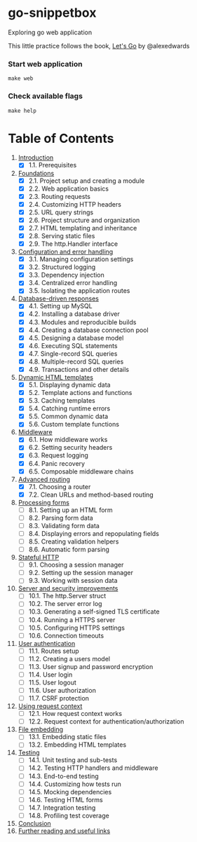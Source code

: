 # go-snippetbox
  Exploring go web application

  This little practice follows the book, [Let's Go](https://lets-go.alexedwards.net/) by @alexedwards


### Start web application
`make web`

### Check available flags
`make help`

# Table of Contents
1. [Introduction](#introduction)
    - [x] 1.1. Prerequisites
2. [Foundations](#foundations)
    - [x] 2.1. Project setup and creating a module
    - [x] 2.2. Web application basics
    - [x] 2.3. Routing requests
    - [x] 2.4. Customizing HTTP headers
    - [x] 2.5. URL query strings
    - [x] 2.6. Project structure and organization
    - [x] 2.7. HTML templating and inheritance
    - [x] 2.8. Serving static files
    - [x] 2.9. The http.Handler interface
3. [Configuration and error handling](#configuration-and-error-handling)
    - [x] 3.1. Managing configuration settings
    - [x] 3.2. Structured logging
    - [x] 3.3. Dependency injection
    - [x] 3.4. Centralized error handling
    - [x] 3.5. Isolating the application routes
4. [Database-driven responses](#database-driven-responses)
    - [x] 4.1. Setting up MySQL
    - [x] 4.2. Installing a database driver
    - [x] 4.3. Modules and reproducible builds
    - [x] 4.4. Creating a database connection pool
    - [x] 4.5. Designing a database model
    - [x] 4.6. Executing SQL statements
    - [x] 4.7. Single-record SQL queries
    - [x] 4.8. Multiple-record SQL queries
    - [x] 4.9. Transactions and other details
5. [Dynamic HTML templates](#dynamic-html-templates)
    - [x] 5.1. Displaying dynamic data
    - [x] 5.2. Template actions and functions
    - [x] 5.3. Caching templates
    - [x] 5.4. Catching runtime errors
    - [x] 5.5. Common dynamic data
    - [x] 5.6. Custom template functions
6. [Middleware](#middleware)
    - [x] 6.1. How middleware works
    - [x] 6.2. Setting security headers
    - [x] 6.3. Request logging
    - [x] 6.4. Panic recovery
    - [x] 6.5. Composable middleware chains
7. [Advanced routing](#advanced-routing)
    - [x] 7.1. Choosing a router
    - [x] 7.2. Clean URLs and method-based routing
8. [Processing forms](#processing-forms)
    - [ ] 8.1. Setting up an HTML form
    - [ ] 8.2. Parsing form data
    - [ ] 8.3. Validating form data
    - [ ] 8.4. Displaying errors and repopulating fields
    - [ ] 8.5. Creating validation helpers
    - [ ] 8.6. Automatic form parsing
9. [Stateful HTTP](#stateful-http)
    - [ ] 9.1. Choosing a session manager
    - [ ] 9.2. Setting up the session manager
    - [ ] 9.3. Working with session data
10. [Server and security improvements](#server-and-security-improvements)
    - [ ] 10.1. The http.Server struct
    - [ ] 10.2. The server error log
    - [ ] 10.3. Generating a self-signed TLS certificate
    - [ ] 10.4. Running a HTTPS server
    - [ ] 10.5. Configuring HTTPS settings
    - [ ] 10.6. Connection timeouts
11. [User authentication](#user-authentication)
    - [ ] 11.1. Routes setup
    - [ ] 11.2. Creating a users model
    - [ ] 11.3. User signup and password encryption
    - [ ] 11.4. User login
    - [ ] 11.5. User logout
    - [ ] 11.6. User authorization
    - [ ] 11.7. CSRF protection
12. [Using request context](#using-request-context)
    - [ ] 12.1. How request context works
    - [ ] 12.2. Request context for authentication/authorization
13. [File embedding](#file-embedding)
    - [ ] 13.1. Embedding static files
    - [ ] 13.2. Embedding HTML templates
14. [Testing](#testing)
    - [ ] 14.1. Unit testing and sub-tests
    - [ ] 14.2. Testing HTTP handlers and middleware
    - [ ] 14.3. End-to-end testing
    - [ ] 14.4. Customizing how tests run
    - [ ] 14.5. Mocking dependencies
    - [ ] 14.6. Testing HTML forms
    - [ ] 14.7. Integration testing
    - [ ] 14.8. Profiling test coverage
15. [Conclusion](#conclusion)
16. [Further reading and useful links](#further-reading-and-useful-links)